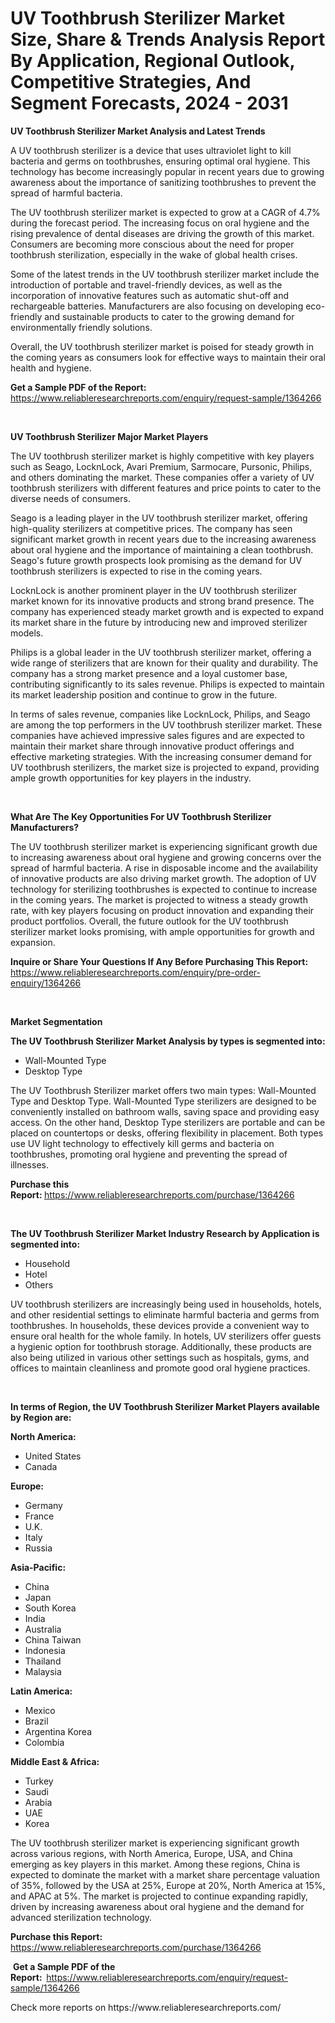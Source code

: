 <p><h1>UV Toothbrush Sterilizer Market Size, Share & Trends Analysis Report By Application, Regional Outlook, Competitive Strategies, And Segment Forecasts, 2024 - 2031</h1></p><p><strong>UV Toothbrush Sterilizer Market Analysis and Latest Trends</strong></p>
<p><p>A UV toothbrush sterilizer is a device that uses ultraviolet light to kill bacteria and germs on toothbrushes, ensuring optimal oral hygiene. This technology has become increasingly popular in recent years due to growing awareness about the importance of sanitizing toothbrushes to prevent the spread of harmful bacteria.</p><p>The UV toothbrush sterilizer market is expected to grow at a CAGR of 4.7% during the forecast period. The increasing focus on oral hygiene and the rising prevalence of dental diseases are driving the growth of this market. Consumers are becoming more conscious about the need for proper toothbrush sterilization, especially in the wake of global health crises.</p><p>Some of the latest trends in the UV toothbrush sterilizer market include the introduction of portable and travel-friendly devices, as well as the incorporation of innovative features such as automatic shut-off and rechargeable batteries. Manufacturers are also focusing on developing eco-friendly and sustainable products to cater to the growing demand for environmentally friendly solutions.</p><p>Overall, the UV toothbrush sterilizer market is poised for steady growth in the coming years as consumers look for effective ways to maintain their oral health and hygiene.</p></p>
<p><strong>Get a Sample PDF of the Report:&nbsp;</strong> <a href="https://www.reliableresearchreports.com/enquiry/request-sample/1364266">https://www.reliableresearchreports.com/enquiry/request-sample/1364266</a></p>
<p>&nbsp;</p>
<p><strong>UV Toothbrush Sterilizer Major Market Players</strong></p>
<p><p>The UV toothbrush sterilizer market is highly competitive with key players such as Seago, LocknLock, Avari Premium, Sarmocare, Pursonic, Philips, and others dominating the market. These companies offer a variety of UV toothbrush sterilizers with different features and price points to cater to the diverse needs of consumers.</p><p>Seago is a leading player in the UV toothbrush sterilizer market, offering high-quality sterilizers at competitive prices. The company has seen significant market growth in recent years due to the increasing awareness about oral hygiene and the importance of maintaining a clean toothbrush. Seago's future growth prospects look promising as the demand for UV toothbrush sterilizers is expected to rise in the coming years.</p><p>LocknLock is another prominent player in the UV toothbrush sterilizer market known for its innovative products and strong brand presence. The company has experienced steady market growth and is expected to expand its market share in the future by introducing new and improved sterilizer models.</p><p>Philips is a global leader in the UV toothbrush sterilizer market, offering a wide range of sterilizers that are known for their quality and durability. The company has a strong market presence and a loyal customer base, contributing significantly to its sales revenue. Philips is expected to maintain its market leadership position and continue to grow in the future.</p><p>In terms of sales revenue, companies like LocknLock, Philips, and Seago are among the top performers in the UV toothbrush sterilizer market. These companies have achieved impressive sales figures and are expected to maintain their market share through innovative product offerings and effective marketing strategies. With the increasing consumer demand for UV toothbrush sterilizers, the market size is projected to expand, providing ample growth opportunities for key players in the industry.</p></p>
<p>&nbsp;</p>
<p><strong>What Are The Key Opportunities For UV Toothbrush Sterilizer Manufacturers?</strong></p>
<p><p>The UV toothbrush sterilizer market is experiencing significant growth due to increasing awareness about oral hygiene and growing concerns over the spread of harmful bacteria. A rise in disposable income and the availability of innovative products are also driving market growth. The adoption of UV technology for sterilizing toothbrushes is expected to continue to increase in the coming years. The market is projected to witness a steady growth rate, with key players focusing on product innovation and expanding their product portfolios. Overall, the future outlook for the UV toothbrush sterilizer market looks promising, with ample opportunities for growth and expansion.</p></p>
<p><strong>Inquire or Share Your Questions If Any Before Purchasing This Report:</strong> <a href="https://www.reliableresearchreports.com/enquiry/pre-order-enquiry/1364266">https://www.reliableresearchreports.com/enquiry/pre-order-enquiry/1364266</a></p>
<p>&nbsp;</p>
<p><strong>Market Segmentation</strong></p>
<p><strong>The UV Toothbrush Sterilizer Market Analysis by types is segmented into:</strong></p>
<p><ul><li>Wall-Mounted Type</li><li>Desktop Type</li></ul></p>
<p><p>The UV Toothbrush Sterilizer market offers two main types: Wall-Mounted Type and Desktop Type. Wall-Mounted Type sterilizers are designed to be conveniently installed on bathroom walls, saving space and providing easy access. On the other hand, Desktop Type sterilizers are portable and can be placed on countertops or desks, offering flexibility in placement. Both types use UV light technology to effectively kill germs and bacteria on toothbrushes, promoting oral hygiene and preventing the spread of illnesses.</p></p>
<p><strong>Purchase this Report:&nbsp;</strong><a href="https://www.reliableresearchreports.com/purchase/1364266">https://www.reliableresearchreports.com/purchase/1364266</a></p>
<p>&nbsp;</p>
<p><strong>The UV Toothbrush Sterilizer Market Industry Research by Application is segmented into:</strong></p>
<p><ul><li>Household</li><li>Hotel</li><li>Others</li></ul></p>
<p><p>UV toothbrush sterilizers are increasingly being used in households, hotels, and other residential settings to eliminate harmful bacteria and germs from toothbrushes. In households, these devices provide a convenient way to ensure oral health for the whole family. In hotels, UV sterilizers offer guests a hygienic option for toothbrush storage. Additionally, these products are also being utilized in various other settings such as hospitals, gyms, and offices to maintain cleanliness and promote good oral hygiene practices.</p></p>
<p>&nbsp;</p>
<p><strong>In terms of Region, the UV Toothbrush Sterilizer Market Players available by Region are:</strong></p>
<p>
    <p> <strong> North America: </strong>
        <ul>
            <li>United States</li>
            <li>Canada</li>
        </ul>
        </p> 
    <p> <strong> Europe: </strong>
        <ul>
            <li>Germany</li>
            <li>France</li>
            <li>U.K.</li>
            <li>Italy</li>
            <li>Russia</li>
        </ul>
        </p> 
    <p> <strong> Asia-Pacific: </strong>
        <ul>
            <li>China</li>
            <li>Japan</li>
            <li>South Korea</li>
            <li>India</li>
            <li>Australia</li>
            <li>China Taiwan</li>
            <li>Indonesia</li>
            <li>Thailand</li>
            <li>Malaysia</li>
        </ul>
        </p> 
    <p> <strong> Latin America: </strong>
        <ul>
            <li>Mexico</li>
            <li>Brazil</li>
            <li>Argentina Korea</li>
            <li>Colombia</li>
        </ul>
        </p> 
    <p> <strong> Middle East & Africa: </strong>
        <ul>
            <li>Turkey</li>
            <li>Saudi</li>
            <li>Arabia</li>
            <li>UAE</li>
            <li>Korea</li>
        </ul>
    </p>
    </p>
<p><p>The UV toothbrush sterilizer market is experiencing significant growth across various regions, with North America, Europe, USA, and China emerging as key players in this market. Among these regions, China is expected to dominate the market with a market share percentage valuation of 35%, followed by the USA at 25%, Europe at 20%, North America at 15%, and APAC at 5%. The market is projected to continue expanding rapidly, driven by increasing awareness about oral hygiene and the demand for advanced sterilization technology.</p></p>
<p><strong>Purchase this Report: </strong><a href="https://www.reliableresearchreports.com/purchase/1364266">https://www.reliableresearchreports.com/purchase/1364266</a></p>
<p>&nbsp;<strong>Get a Sample PDF of the Report:&nbsp;&nbsp;</strong><a href="https://www.reliableresearchreports.com/enquiry/request-sample/1364266">https://www.reliableresearchreports.com/enquiry/request-sample/1364266</a></p>
<p><strong></strong></p>
<p>Check more reports on https://www.reliableresearchreports.com/</p>